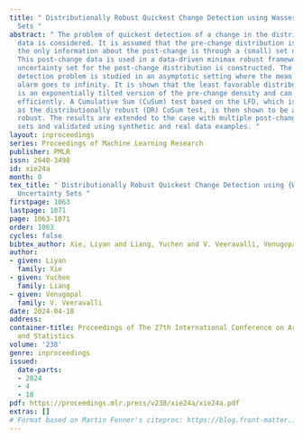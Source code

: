 ```yaml
---
title: " Distributionally Robust Quickest Change Detection using Wasserstein Uncertainty
  Sets "
abstract: " The problem of quickest detection of a change in the distribution of streaming
  data is considered. It is assumed that the pre-change distribution is known, while
  the only information about the post-change is through a (small) set of labeled data.
  This post-change data is used in a data-driven minimax robust framework, where an
  uncertainty set for the post-change distribution is constructed. The robust change
  detection problem is studied in an asymptotic setting where the mean time to false
  alarm goes to infinity. It is shown that the least favorable distribution (LFD)
  is an exponentially tilted version of the pre-change density and can be obtained
  efficiently. A Cumulative Sum (CuSum) test based on the LFD, which is referred to
  as the distributionally robust (DR) CuSum test, is then shown to be asymptotically
  robust. The results are extended to the case with multiple post-change uncertainty
  sets and validated using synthetic and real data examples. "
layout: inproceedings
series: Proceedings of Machine Learning Research
publisher: PMLR
issn: 2640-3498
id: xie24a
month: 0
tex_title: " Distributionally Robust Quickest Change Detection using {W}asserstein
  Uncertainty Sets "
firstpage: 1063
lastpage: 1071
page: 1063-1071
order: 1063
cycles: false
bibtex_author: Xie, Liyan and Liang, Yuchen and V. Veeravalli, Venugopal
author:
- given: Liyan
  family: Xie
- given: Yuchen
  family: Liang
- given: Venugopal
  family: V. Veeravalli
date: 2024-04-18
address:
container-title: Proceedings of The 27th International Conference on Artificial Intelligence
  and Statistics
volume: '238'
genre: inproceedings
issued:
  date-parts:
  - 2024
  - 4
  - 18
pdf: https://proceedings.mlr.press/v238/xie24a/xie24a.pdf
extras: []
# Format based on Martin Fenner's citeproc: https://blog.front-matter.io/posts/citeproc-yaml-for-bibliographies/
---
```


